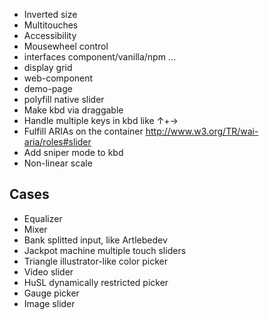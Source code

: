 * Inverted size
* Multitouches
* Accessibility
* Mousewheel control
* interfaces component/vanilla/npm ...
* display grid
* web-component
* demo-page
* polyfill native slider
* Make kbd via draggable
* Handle multiple keys in kbd like ↑+→
* Fulfill ARIAs on the container http://www.w3.org/TR/wai-aria/roles#slider
* Add sniper mode to kbd
* Non-linear scale

## Cases

* Equalizer
* Mixer
* Bank splitted input, like Artlebedev
* Jackpot machine multiple touch sliders
* Triangle illustrator-like color picker
* Video slider
* HuSL dynamically restricted picker
* Gauge picker
* Image slider